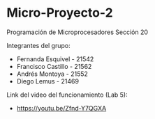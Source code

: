 # Micro-Proyecto-2
Programación de Microprocesadores
Sección 20

Integrantes del grupo: 
- Fernanda Esquivel - 21542
- Francisco Castillo - 21562
- Andrés Montoya - 21552
- Diego Lemus - 21469

Link del video del funcionamiento (Lab 5):
- https://youtu.be/Zfnd-Y7QGXA
